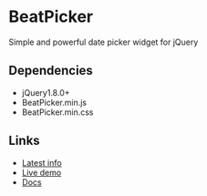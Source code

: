 BeatPicker
==========

Simple and powerful date picker widget for jQuery
## Dependencies
* jQuery1.8.0+
* BeatPicker.min.js
* BeatPicker.min.css

## Links
* [Latest info](http://act1gmr.github.io/BeatPicker/)
* [Live demo](http://act1gmr.github.io/BeatPicker/demos.html)
* [Docs](http://act1gmr.github.io/BeatPicker/docs.html)
